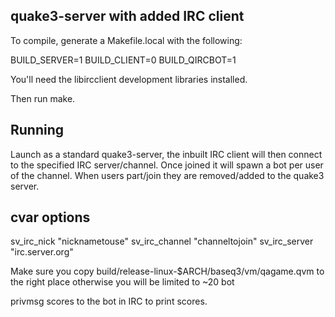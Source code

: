 quake3-server with added IRC client
-----------------------------------

To compile, generate a Makefile.local with the following:

BUILD_SERVER=1
BUILD_CLIENT=0
BUILD_QIRCBOT=1

You'll need the libircclient development libraries installed.

Then run make.

Running
-------

Launch as a standard quake3-server, the inbuilt IRC client will then connect to the specified IRC server/channel.  Once joined it will spawn a bot per user of the channel.  When users part/join they are removed/added to the quake3 server.


cvar options
------------

sv_irc_nick "nicknametouse"
sv_irc_channel "channeltojoin"
sv_irc_server "irc.server.org"

Make sure you copy build/release-linux-$ARCH/baseq3/vm/qagame.qvm to the right place otherwise you will be limited to ~20 bot

privmsg scores to the bot in IRC to print scores.
